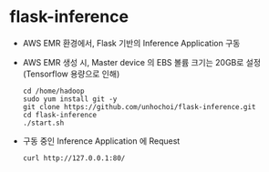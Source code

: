 # flask-inference

- AWS EMR 환경에서, Flask 기반의 Inference Application 구동
- AWS EMR 생성 시, Master device 의 EBS 볼륨 크기는 20GB로 설정 (Tensorflow 용량으로 인해)

  ```
  cd /home/hadoop
  sudo yum install git -y
  git clone https://github.com/unhochoi/flask-inference.git
  cd flask-inference
  ./start.sh
  ```

- 구동 중인 Inference Application 에 Request
  ```
  curl http://127.0.0.1:80/ 
  ```
